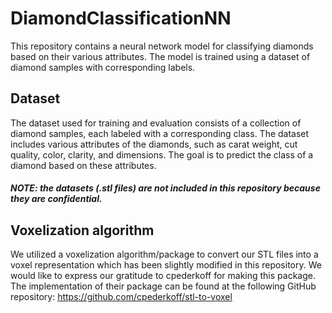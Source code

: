 # DiamondClassificationNN
This repository contains a neural network model for classifying diamonds based on their various attributes. The model is trained using a dataset of diamond samples with corresponding labels.

## Dataset
The dataset used for training and evaluation consists of a collection of diamond samples, each labeled with a corresponding class. The dataset includes various attributes of the diamonds, such as carat weight, cut quality, color, clarity, and dimensions. The goal is to predict the class of a diamond based on these attributes.

##### NOTE: the datasets (.stl files) are not included in this repository because they are confidential.

## Voxelization algorithm
We utilized a voxelization algorithm/package to convert our STL files into a voxel representation which has been slightly modified in this repository. We would like to express our gratitude to cpederkoff for making this package. The implementation of their package can be found at the following GitHub repository: https://github.com/cpederkoff/stl-to-voxel

